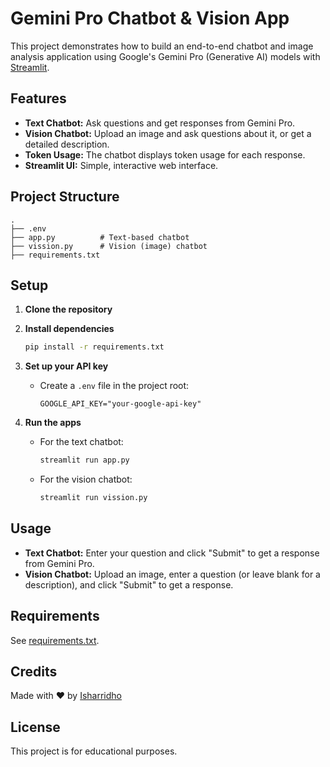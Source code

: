 # Gemini Pro Chatbot & Vision App

This project demonstrates how to build an end-to-end chatbot and image analysis application using Google's Gemini Pro (Generative AI) models with [Streamlit](https://streamlit.io/).

## Features

- **Text Chatbot:** Ask questions and get responses from Gemini Pro.
- **Vision Chatbot:** Upload an image and ask questions about it, or get a detailed description.
- **Token Usage:** The chatbot displays token usage for each response.
- **Streamlit UI:** Simple, interactive web interface.

## Project Structure

```
.
├── .env
├── app.py          # Text-based chatbot
├── vission.py      # Vision (image) chatbot
├── requirements.txt
```

## Setup

1. **Clone the repository**

2. **Install dependencies**
   ```sh
   pip install -r requirements.txt
   ```

3. **Set up your API key**

   - Create a `.env` file in the project root:
     ```
     GOOGLE_API_KEY="your-google-api-key"
     ```

4. **Run the apps**

   - For the text chatbot:
     ```sh
     streamlit run app.py
     ```
   - For the vision chatbot:
     ```sh
     streamlit run vission.py
     ```

## Usage

- **Text Chatbot:** Enter your question and click "Submit" to get a response from Gemini Pro.
- **Vision Chatbot:** Upload an image, enter a question (or leave blank for a description), and click "Submit" to get a response.

## Requirements

See [requirements.txt](requirements.txt).

## Credits

Made with ❤️ by [Isharridho](https://Linkedin.com/in/isharridho)

## License

This project is for educational purposes.
